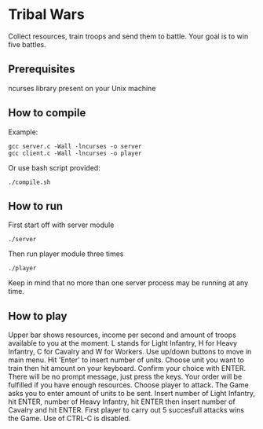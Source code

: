 # Tribal Wars 

Collect resources, train troops and send them to battle. 
Your goal is to win five battles.

## Prerequisites

ncurses library present on your Unix machine

## How to compile

Example:

```
gcc server.c -Wall -lncurses -o server
gcc client.c -Wall -lncurses -o player
```

Or use bash script provided: 

```
./compile.sh
```


## How to run

First start off with server module

```
./server
```

Then run player module three times

```
./player
```

Keep in mind that no more than one server process may be running at any time.

## How to play

Upper bar shows resources, income per second and amount of troops available to you at the moment.
L stands for Light Infantry, H for Heavy Infantry, C for Cavalry and W for Workers.
Use up/down buttons to move in main menu. Hit 'Enter' to insert number of units.
Choose unit you want to train then hit amount on your keyboard. Confirm your choice with
ENTER. There will be no prompt message, just press the keys. 
Your order will be fulfilled if you have enough resources.
Choose player to attack. The Game asks you to enter amount of units to be sent. 
Insert number of Light Infantry, hit ENTER, number of Heavy Infantry, hit ENTER then
insert number of Cavalry and hit ENTER.
First player to carry out 5 succesfull attacks wins the Game.
Use of CTRL-C is disabled.



